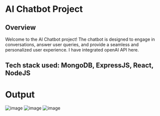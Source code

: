 # AI Chatbot Project


## Overview
Welcome to the AI Chatbot project! The chatbot is designed to engage in conversations, answer user queries, and provide a seamless and personalized user experience.
I have integrated openAI API here. 
## Tech stack used: MongoDB, ExpressJS, React, NodeJS
# Output
![image](https://github.com/Ashu32/aichat/assets/43087810/728b244d-b1cd-45a5-a683-3911b518e262)
![image](https://github.com/Ashu32/aichat/assets/43087810/a0363c4d-73f7-4e0e-9fcd-373f77151cc9)
![image](https://github.com/Ashu32/aichat/assets/43087810/ad1f68d5-8834-4941-8ab9-f8ba7dea8268)


